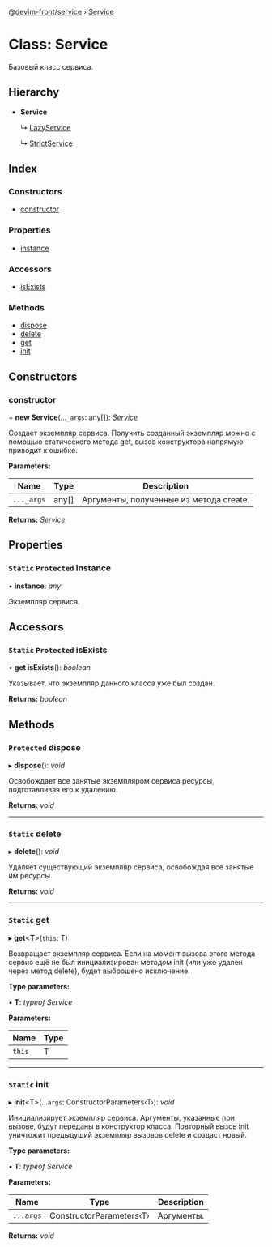 [@devim-front/service](../README.md) › [Service](service.md)

# Class: Service

Базовый класс сервиса.

## Hierarchy

* **Service**

  ↳ [LazyService](lazyservice.md)

  ↳ [StrictService](strictservice.md)

## Index

### Constructors

* [constructor](service.md#markdown-header-constructor)

### Properties

* [instance](service.md#markdown-header-static-protected-instance)

### Accessors

* [isExists](service.md#markdown-header-static-protected-isexists)

### Methods

* [dispose](service.md#markdown-header-protected-dispose)
* [delete](service.md#markdown-header-static-delete)
* [get](service.md#markdown-header-static-get)
* [init](service.md#markdown-header-static-init)

## Constructors

### <a id="markdown-header-constructor" name="markdown-header-constructor"></a>  constructor

\+ **new Service**(...`_args`: any[]): *[Service](service.md)*

Создает экземпляр сервиса. Получить созданный экземпляр можно с помощью
статического метода get, вызов конструктора напрямую приводит к ошибке.

**Parameters:**

Name | Type | Description |
------ | ------ | ------ |
`..._args` | any[] | Аргументы, полученные из метода create.  |

**Returns:** *[Service](service.md)*

## Properties

### <a id="markdown-header-static-protected-instance" name="markdown-header-static-protected-instance"></a> `Static` `Protected` instance

▪ **instance**: *any*

Экземпляр сервиса.

## Accessors

### <a id="markdown-header-static-protected-isexists" name="markdown-header-static-protected-isexists"></a> `Static` `Protected` isExists

• **get isExists**(): *boolean*

Указывает, что экземпляр данного класса уже был создан.

**Returns:** *boolean*

## Methods

### <a id="markdown-header-protected-dispose" name="markdown-header-protected-dispose"></a> `Protected` dispose

▸ **dispose**(): *void*

Освобождает все занятые экземпляром сервиса ресурсы, подготавливая его к
удалению.

**Returns:** *void*

___

### <a id="markdown-header-static-delete" name="markdown-header-static-delete"></a> `Static` delete

▸ **delete**(): *void*

Удаляет существующий экземпляр сервиса, освобождая все занятые им ресурсы.

**Returns:** *void*

___

### <a id="markdown-header-static-get" name="markdown-header-static-get"></a> `Static` get

▸ **get**<**T**>(`this`: T)

Возвращает экземпляр сервиса. Если на момент вызова этого метода сервис
ещё не был инициализирован методом init (или уже удален через метод
delete), будет выброшено исключение.

**Type parameters:**

▪ **T**: *typeof Service*

**Parameters:**

Name | Type |
------ | ------ |
`this` | T |

___

### <a id="markdown-header-static-init" name="markdown-header-static-init"></a> `Static` init

▸ **init**<**T**>(...`args`: ConstructorParameters‹T›): *void*

Инициализирует экземпляр сервиса. Аргументы, указанные при вызове, будут
переданы в конструктор класса. Повторный вызов init уничтожит предыдущий
экземпляр вызовов delete и создаст новый.

**Type parameters:**

▪ **T**: *typeof Service*

**Parameters:**

Name | Type | Description |
------ | ------ | ------ |
`...args` | ConstructorParameters‹T› | Аргументы.  |

**Returns:** *void*
